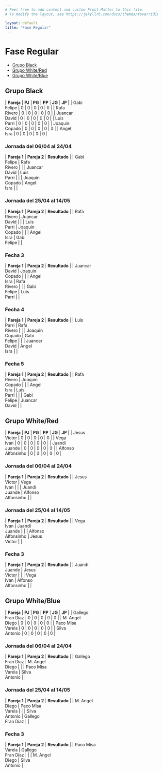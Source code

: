 ```yaml
---
# Feel free to add content and custom Front Matter to this file.
# To modify the layout, see https://jekyllrb.com/docs/themes/#overriding-theme-defaults

layout: default
title: "Fase Regular"
---
```


# Fase Regular

<style>table { font-size: 0.85em }</style>

* [Grupo Black](#grupo-black)
* [Grupo White/Red](#grupo-whitered)
* [Grupo White/Blue](#grupo-whiteblue)

## Grupo Black

| **Pareja**     | **PJ** | **PG** | **PP** | **JG** | **JP** |
| Gabi<br/>Felipe | 0  | 0  | 0  | 0  | 0  |
| Rafa<br/>Rivero | 0  | 0  | 0  | 0  | 0  |
| Juancar<br/>David | 0  | 0  | 0  | 0  | 0  |
| Luis<br/>Parri | 0  | 0  | 0  | 0  | 0  |
| Joaquin<br/>Copado | 0  | 0  | 0  | 0  | 0  |
| Angel<br/>Isra | 0  | 0  | 0  | 0  | 0  |

### Jornada del 06/04 al 24/04

| **Pareja 1** | **Pareja 2** | **Resultado** |
| Gabi<br/>Felipe | Rafa<br/>Rivero | |
| Juancar<br/>David | Luis<br/>Parri | |
| Joaquin<br/>Copado | Angel<br/>Isra | |

### Jornada del 25/04 al 14/05

| **Pareja 1** | **Pareja 2** | **Resultado** |
| Rafa<br/>Rivero | Juancar<br/>David | |
| Luis<br/>Parri | Joaquin<br/>Copado | |
| Angel<br/>Isra | Gabi<br/>Felipe | |

### Fecha 3

| **Pareja 1** | **Pareja 2** | **Resultado** |
| Juancar<br/>David | Joaquin<br/>Copado | |
| Angel<br/>Isra | Rafa<br/>Rivero | |
| Gabi<br/>Felipe | Luis<br/>Parri | |

### Fecha 4

| **Pareja 1** | **Pareja 2** | **Resultado** |
| Luis<br/>Parri | Rafa<br/>Rivero | |
| Joaquin<br/>Copado | Gabi<br/>Felipe | |
| Juancar<br/>David | Angel<br/>Isra | |

### Fecha 5

| **Pareja 1** | **Pareja 2** | **Resultado** |
| Rafa<br/>Rivero | Joaquin<br/>Copado | |
| Angel<br/>Isra | Luis<br/>Parri | |
| Gabi<br/>Felipe | Juancar<br/>David | |

## Grupo White/Red

| **Pareja**     | **PJ** | **PG** | **PP** | **JG** | **JP** |
| Jesus<br/>Victor | 0  | 0  | 0  | 0  | 0  |
| Vega<br/>Ivan | 0  | 0  | 0  | 0  | 0  |
| Juandi<br/>Juande | 0  | 0  | 0  | 0  | 0  |
| Alfonso<br/>Alfonsinho | 0  | 0  | 0  | 0  | 0  |

### Jornada del 06/04 al 24/04

| **Pareja 1** | **Pareja 2** | **Resultado** |
| Jesus<br/>Victor | Vega<br/>Ivan | |
| Juandi<br/>Juande | Alfonso<br/>Alfonsinho | |

### Jornada del 25/04 al 14/05

| **Pareja 1** | **Pareja 2** | **Resultado** |
| Vega<br/>Ivan | Juandi<br/>Juande | |
| Alfonso<br/>Alfonsinho | Jesus<br/>Victor | |

### Fecha 3

| **Pareja 1** | **Pareja 2** | **Resultado** |
| Juandi<br/>Juande | Jesus<br/>Victor | |
| Vega<br/>Ivan | Alfonso<br/>Alfonsinho | |

## Grupo White/Blue

| **Pareja**     | **PJ** | **PG** | **PP** | **JG** | **JP** |
| Gallego<br/>Fran Diaz | 0  | 0  | 0  | 0  | 0  |
| M. Angel<br/>Diego | 0  | 0  | 0  | 0  | 0  |
| Paco Misa<br/>Varela | 0  | 0  | 0  | 0  | 0  |
| Silva<br/>Antonio | 0  | 0  | 0  | 0  | 0  |

### Jornada del 06/04 al 24/04

| **Pareja 1** | **Pareja 2** | **Resultado** |
| Gallego<br/>Fran Diaz | M. Angel<br/>Diego | |
| Paco Misa<br/>Varela | Silva<br/>Antonio | |

### Jornada del 25/04 al 14/05

| **Pareja 1** | **Pareja 2** | **Resultado** |
| M. Angel<br/>Diego | Paco Misa<br/>Varela | |
| Silva<br/>Antonio | Gallego<br/>Fran Diaz | |

### Fecha 3

| **Pareja 1** | **Pareja 2** | **Resultado** |
| Paco Misa<br/>Varela | Gallego<br/>Fran Diaz | |
| M. Angel<br/>Diego | Silva<br/>Antonio | |
